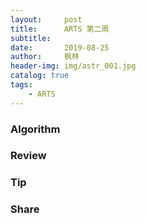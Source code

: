 ```yaml
---
layout:     post
title:      ARTS 第二周
subtitle:   
date:       2019-08-25
author:     枫林
header-img: img/astr_001.jpg
catalog: true
tags:
    - ARTS
---
```


### Algorithm



### Review



### Tip



### Share


